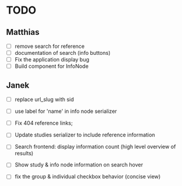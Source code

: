 # TODO
## Matthias
- [ ] remove search for reference
- [ ] documentation of search (info buttons)
- [ ] Fix the application display bug
- [ ] Build component for InfoNode

## Janek
- [ ] replace url_slug with sid
- [ ] use label for 'name' in info node serializer
- [ ] Fix 404 reference links;

- [ ] Update studies serializer to include reference information
- [ ] Search frontend: display information count (high level overview of results)
- [ ] Show study & info node information on search hover
- [ ] fix the group & individual checkbox behavior (concise view)
